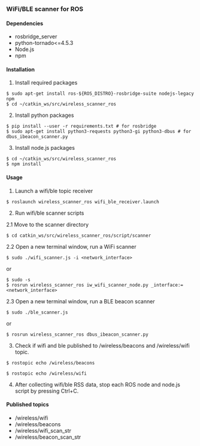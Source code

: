 ### WiFi/BLE scanner for ROS

#### Dependencies
* rosbridge_server
 * python-tornado<=4.5.3
* Node.js
* npm

#### Installation
1. Install required packages
```
$ sudo apt-get install ros-${ROS_DISTRO}-rosbridge-suite nodejs-legacy npm
$ cd ~/catkin_ws/src/wireless_scanner_ros
```
2. Install python packages
```
$ pip install --user -r requirements.txt # for rosbridge
$ sudo apt-get install python3-requests python3-gi python3-dbus # for dbus_ibeacon_scanner.py
```

3. Install node.js packages
```
$ cd ~/catkin_ws/src/wireless_scanner_ros
$ npm install
```

#### Usage
1. Launch a wifi/ble topic receiver
```
$ roslaunch wireless_scanner_ros wifi_ble_receiver.launch
```

2. Run wifi/ble scanner scripts

  2.1 Move to the scanner directory
  ```
  $ cd catkin_ws/src/wireless_scanner_ros/script/scanner
  ```
  2.2 Open a new terminal window, run a WiFi scanner
  ```
  $ sudo ./wifi_scanner.js -i <network_interface>
  ```
  or
  ```
  $ sudo -s
  $ rosrun wireless_scanner_ros iw_wifi_scanner_node.py _interface:=<network_interface>
  ```

  2.3 Open a new terminal window, run a BLE beacon scanner
  ```
  $ sudo ./ble_scanner.js
  ```
  or
  ```
  $ rosrun wireless_scanner_ros dbus_ibeacon_scanner.py
  ```

3. Check if wifi and ble published to /wireless/beacons and /wireless/wifi topic.
  ```
  $ rostopic echo /wireless/beacons
  ```
  ```
  $ rostopic echo /wireless/wifi
  ```

4. After collecting wifi/ble RSS data, stop each ROS node and node.js script by pressing Ctrl+C.

#### Published topics
  * /wireless/wifi
  * /wireless/beacons
  * /wireless/wifi_scan_str
  * /wireless/beacon_scan_str
